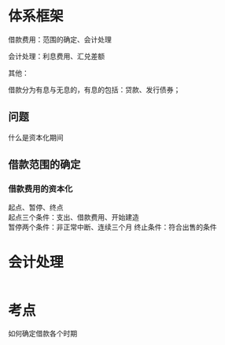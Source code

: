 # 体系框架

借款费用：范围的确定、会计处理

会计处理：利息费用、汇兑差额

其他：

借款分为有息与无息的，有息的包括：贷款、发行债券；

## 问题
什么是资本化期间

## 借款范围的确定

### 借款费用的资本化
起点、暂停、终点 \
起点三个条件：支出、借款费用、开始建造 \
暂停两个条件：非正常中断、连续三个月
终止条件：符合出售的条件



# 会计处理

```{.python .input}

```

# 考点
如何确定借款各个时期
